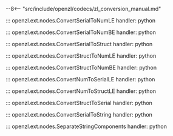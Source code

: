 --8<-- "src/include/openzl/codecs/zl_conversion_manual.md"

::: openzl.ext.nodes.ConvertSerialToNumLE
    handler: python

::: openzl.ext.nodes.ConvertSerialToNumBE
    handler: python

::: openzl.ext.nodes.ConvertSerialToStruct
    handler: python

::: openzl.ext.nodes.ConvertStructToNumLE
    handler: python

::: openzl.ext.nodes.ConvertStructToNumBE
    handler: python

::: openzl.ext.nodes.ConvertNumToSerialLE
    handler: python

::: openzl.ext.nodes.ConvertNumToStructLE
    handler: python

::: openzl.ext.nodes.ConvertStructToSerial
    handler: python

::: openzl.ext.nodes.ConvertSerialToString
    handler: python

::: openzl.ext.nodes.SeparateStringComponents
    handler: python
